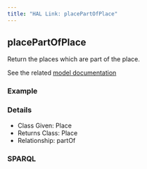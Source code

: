 ```yaml
---
title: "HAL Link: placePartOfPlace"
---
```


## placePartOfPlace

Return the places which are part of the place.

See the related [model documentation](/model/place/#core-information)

### Example




### Details

* Class Given: Place
* Returns Class: Place
* Relationship: partOf


### SPARQL
```

```

